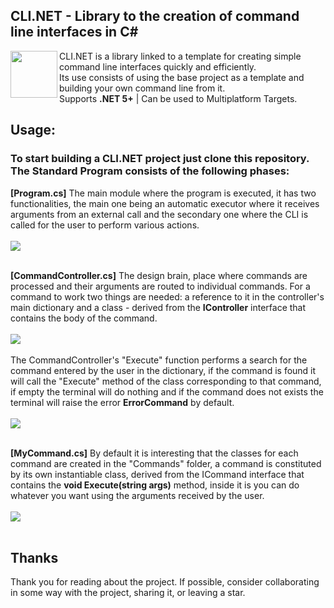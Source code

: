 
## CLI.NET - Library to the creation of command line interfaces in C#

<img align="left" width="75" src="https://upload.wikimedia.org/wikipedia/commons/thumb/d/da/Gnome-utilities-terminal.svg/1024px-Gnome-utilities-terminal.svg.png">

CLI.NET is a library linked to a template for creating simple command line interfaces quickly and efficiently. <br>
Its use consists of using the base project as a template and building your own command line from it. <br>
Supports **.NET 5+** | Can be used to Multiplatform Targets.

## Usage:
### To start building a CLI.NET project just clone this repository. The Standard Program consists of the following phases: <br>

**[Program.cs]** The main module where the program is executed, it has two functionalities, the main one being an automatic 
executor where it receives arguments from an external call and the secondary one where the CLI is called for the user to perform various actions.
<br><br>
<img src="https://i.imgur.com/vznSFd6.png">
<br><br>

**[CommandController.cs]** The design brain, place where commands are processed and their arguments are routed to individual commands. 
For a command to work two things are needed: a reference to it in the controller's main dictionary and a class - derived from the **IController**
interface that contains the body of the command.
<br><br>
<img src="https://i.imgur.com/n6LztLB.png">
<br><br>
The CommandController's "Execute" function performs a search for the command entered by the user in the dictionary, if the command is found it will call 
the "Execute" method of the class corresponding to that command, if empty the terminal will do nothing and if the command does not exists the terminal will 
raise the error **ErrorCommand** by default.
<br><br>
<img src="https://i.imgur.com/pgMqDdJ.png">
<br><br>

**[MyCommand.cs]** By default it is interesting that the classes for each command are created in the "Commands" folder, a command is constituted by its 
own instantiable class, derived from the ICommand interface that contains the **void Execute(string args)** method, inside it is you can do whatever you 
want using the arguments received by the user.
<br><br>
<img src="https://i.imgur.com/NUaZUjj.png">
<br><br>

## Thanks
Thank you for reading about the project. If possible, consider collaborating in some way with the project, sharing it, or leaving a star.
